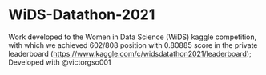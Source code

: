 # WiDS-Datathon-2021
Work developed to the Women in Data Science (WiDS) kaggle competition, with which we achieved 602/808 position with 0.80885 score in the private leaderboard (https://www.kaggle.com/c/widsdatathon2021/leaderboard); Developed with @victorgso001 
